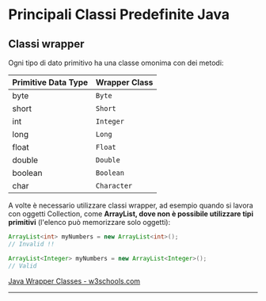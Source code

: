 # Principali Classi Predefinite Java

## Classi wrapper
Ogni tipo di dato primitivo ha una classe omonima con dei metodi:

Primitive Data Type |	Wrapper Class
-----   | ----
byte 	| `Byte`
short 	| `Short`
int 	| `Integer`
long 	| `Long`
float 	| `Float`
double 	| `Double`
boolean | `Boolean`
char 	| `Character  `

A volte è necessario utilizzare classi wrapper, ad esempio quando si lavora con oggetti Collection, come **ArrayList, dove non è possibile utilizzare tipi primitivi** (l'elenco può memorizzare solo oggetti):
```java
ArrayList<int> myNumbers = new ArrayList<int>();
// Invalid !!

ArrayList<Integer> myNumbers = new ArrayList<Integer>();
// Valid
```

[Java Wrapper Classes - w3schools.com](https://www.w3schools.com/java/java_wrapper_classes.asp)

---

